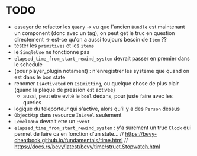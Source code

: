 # TODO

- essayer de refactor les `Query` -> vu que l'ancien `Bundle` est maintenant un component (donc avec un tag), on peut get le truc en question directement -> est-ce qu'on a aussi toujours besoin de `Item` ??
- tester les `primitives` et les `items`
- le `SingleUse` ne fonctionne pas
- `elapsed_time_from_start_rewind_system` devrait passer en premier dans le schedule
- (pour player_plugin notament) : n'enregistrer les systeme que quand on est dans le bon state
- renomer `IsActivated` en `IsEmitting`, ou quelque chose de plus clair (quand la plaque de pression est activée)
  - aussi, peut etre evité le `bool` dedans, pour juste faire avec les queries
- logique du teleporteur qui s'active, alors qu'il y a des `Person` dessus
- `ObjectMap` dans resource `InLevel` seulement
- `LevelToGo` devrait etre un `Event`
- `elapsed_time_from_start_rewind_system` : y'a surement un truc `Clock` qui permet de faire ca en fonction d'un state... // https://bevy-cheatbook.github.io/fundamentals/time.html // https://docs.rs/bevy/latest/bevy/time/struct.Stopwatch.html
